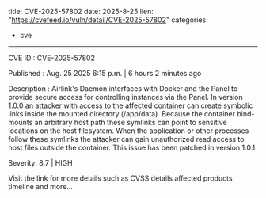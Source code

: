  
title: CVE-2025-57802
date: 2025-8-25
lien: "https://cvefeed.io/vuln/detail/CVE-2025-57802"
categories:
  - cve
---

CVE ID : CVE-2025-57802

Published :  Aug. 25
2025
6:15 p.m. | 6 hours
2 minutes ago

Description : Airlink's Daemon interfaces with Docker and the Panel to provide secure access for controlling instances via the Panel. In version 1.0.0
an attacker with access to the affected container can create symbolic links inside the mounted directory (/app/data). Because the container bind-mounts an arbitrary host path
these symlinks can point to sensitive locations on the host filesystem. When the application or other processes follow these symlinks
the attacker can gain unauthorized read access to host files outside the container. This issue has been patched in version 1.0.1.

Severity: 8.7 | HIGH

Visit the link for more details
such as CVSS details
affected products
timeline
and more...

